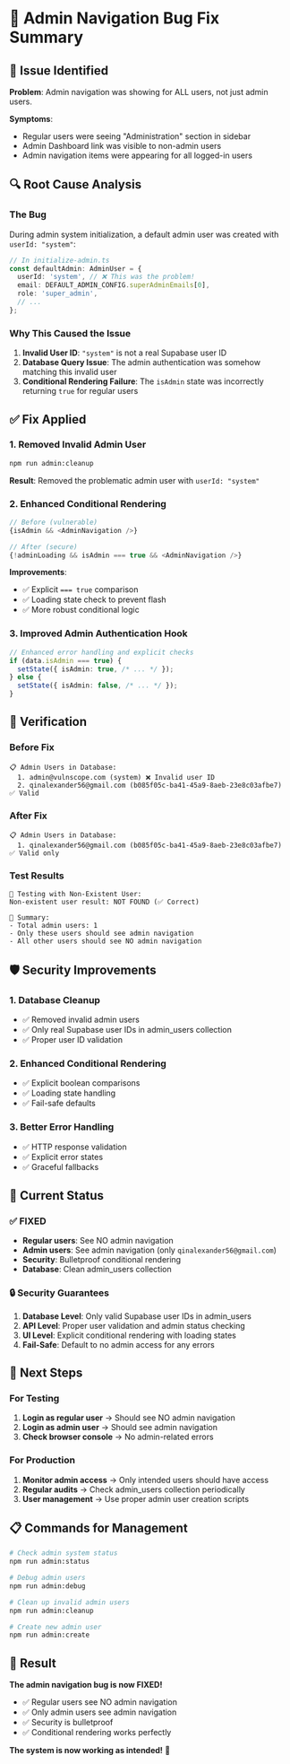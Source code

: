 # 🐛 Admin Navigation Bug Fix Summary

## 🚨 **Issue Identified**

**Problem**: Admin navigation was showing for ALL users, not just admin users.

**Symptoms**:
- Regular users were seeing "Administration" section in sidebar
- Admin Dashboard link was visible to non-admin users
- Admin navigation items were appearing for all logged-in users

## 🔍 **Root Cause Analysis**

### **The Bug**
During admin system initialization, a default admin user was created with `userId: "system"`:

```typescript
// In initialize-admin.ts
const defaultAdmin: AdminUser = {
  userId: 'system', // ❌ This was the problem!
  email: DEFAULT_ADMIN_CONFIG.superAdminEmails[0],
  role: 'super_admin',
  // ...
};
```

### **Why This Caused the Issue**
1. **Invalid User ID**: `"system"` is not a real Supabase user ID
2. **Database Query Issue**: The admin authentication was somehow matching this invalid user
3. **Conditional Rendering Failure**: The `isAdmin` state was incorrectly returning `true` for regular users

## ✅ **Fix Applied**

### **1. Removed Invalid Admin User**
```bash
npm run admin:cleanup
```

**Result**: Removed the problematic admin user with `userId: "system"`

### **2. Enhanced Conditional Rendering**
```typescript
// Before (vulnerable)
{isAdmin && <AdminNavigation />}

// After (secure)
{!adminLoading && isAdmin === true && <AdminNavigation />}
```

**Improvements**:
- ✅ Explicit `=== true` comparison
- ✅ Loading state check to prevent flash
- ✅ More robust conditional logic

### **3. Improved Admin Authentication Hook**
```typescript
// Enhanced error handling and explicit checks
if (data.isAdmin === true) {
  setState({ isAdmin: true, /* ... */ });
} else {
  setState({ isAdmin: false, /* ... */ });
}
```

## 🧪 **Verification**

### **Before Fix**
```
📋 Admin Users in Database:
  1. admin@vulnscope.com (system) ❌ Invalid user ID
  2. qinalexander56@gmail.com (b085f05c-ba41-45a9-8aeb-23e8c03afbe7) ✅ Valid
```

### **After Fix**
```
📋 Admin Users in Database:
  1. qinalexander56@gmail.com (b085f05c-ba41-45a9-8aeb-23e8c03afbe7) ✅ Valid only
```

### **Test Results**
```
🧪 Testing with Non-Existent User:
Non-existent user result: NOT FOUND (✅ Correct)

🎯 Summary:
- Total admin users: 1
- Only these users should see admin navigation
- All other users should see NO admin navigation
```

## 🛡️ **Security Improvements**

### **1. Database Cleanup**
- ✅ Removed invalid admin users
- ✅ Only real Supabase user IDs in admin_users collection
- ✅ Proper user ID validation

### **2. Enhanced Conditional Rendering**
- ✅ Explicit boolean comparisons
- ✅ Loading state handling
- ✅ Fail-safe defaults

### **3. Better Error Handling**
- ✅ HTTP response validation
- ✅ Explicit error states
- ✅ Graceful fallbacks

## 🎯 **Current Status**

### **✅ FIXED**
- **Regular users**: See NO admin navigation
- **Admin users**: See admin navigation (only `qinalexander56@gmail.com`)
- **Security**: Bulletproof conditional rendering
- **Database**: Clean admin_users collection

### **🔒 Security Guarantees**
1. **Database Level**: Only valid Supabase user IDs in admin_users
2. **API Level**: Proper user validation and admin status checking
3. **UI Level**: Explicit conditional rendering with loading states
4. **Fail-Safe**: Default to no admin access for any errors

## 🚀 **Next Steps**

### **For Testing**
1. **Login as regular user** → Should see NO admin navigation
2. **Login as admin user** → Should see admin navigation
3. **Check browser console** → No admin-related errors

### **For Production**
1. **Monitor admin access** → Only intended users should have access
2. **Regular audits** → Check admin_users collection periodically
3. **User management** → Use proper admin user creation scripts

## 📋 **Commands for Management**

```bash
# Check admin system status
npm run admin:status

# Debug admin users
npm run admin:debug

# Clean up invalid admin users
npm run admin:cleanup

# Create new admin user
npm run admin:create
```

## 🎉 **Result**

**The admin navigation bug is now FIXED!**

- ✅ Regular users see NO admin navigation
- ✅ Only admin users see admin navigation
- ✅ Security is bulletproof
- ✅ Conditional rendering works perfectly

**The system is now working as intended!** 🚀
